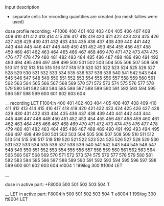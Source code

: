 Input description

- separate cells for recording quantities are created (no mesh tallies were used)

dose profile recording:
+F1006 400   401  402  403  404  405  406  407  408  409  410  411  412  413
        414  415  416  417  418  419  420  421  422  423  424  425  426  427
        428  429  430  431  432  433  434  435  436  437  438  439  440  441
        442  443  444  445  446  447  448  449  450  451  452  453  454  455
        456  457  458  459  460  461  462  463  464  465  466  467  468  469
        470  471  472  473  474  475  476  477  478  479  480  481  482  483
        484  485  486  487  488  489  490  491  492  493  494  495  496  497
        498  499  500  501  502  503  504  505  506  507  508  509  510  511
        512  513  514  515  516  517  518  519  520  521  522  523  524  525
        526  527  528  529  530  531  532  533  534  535  536  537  538  539
        540  541  542  543  544  545  546  547  548  549  550  551  552  553
        554  555  556  557  558  559  560  561  562  563  564  565  566  567
        568  569  570  571  572  573  574  575  576  577  578  579  580  581
        582  583  584  585  586  587  588  589  590  591  592  593  594  595
        596  597  598  599  600  601  602  603  604

__
recording LET
F1004:h 400  401  402  403  404  405  406  407  408  409  410  411  412  413
        414  415  416  417  418  419  420  421  422  423  424  425  426  427
        428  429  430  431  432  433  434  435  436  437  438  439  440  441
        442  443  444  445  446  447  448  449  450  451  452  453  454  455
        456  457  458  459  460  461  462  463  464  465  466  467  468  469
        470  471  472  473  474  475  476  477  478  479  480  481  482  483
        484  485  486  487  488  489  490  491  492  493  494  495  496  497
        498  499  500  501  502  503  504  505  506  507  508  509  510  511
        512  513  514  515  516  517  518  519  520  521  522  523  524  525
        526  527  528  529  530  531  532  533  534  535  536  537  538  539
        540  541  542  543  544  545  546  547  548  549  550  551  552  553
        554  555  556  557  558  559  560  561  562  563  564  565  566  567
        568  569  570  571  572  573  574  575  576  577  578  579  580  581
        582  583  584  585  586  587  588  589  590  591  592  593  594  595
        596  597  598  599  600  601  602  603  604
e1004 1 199ilog 300
ft1004 LET

__

dose in active part:
+F8006 500 501 502 503 504 T

__
LET in active part:
F8004:h 500 501 502 503 504 T
e8004 1 199ilog 300
ft8004 LET
